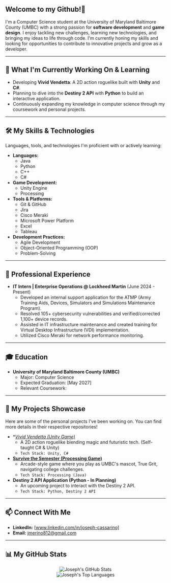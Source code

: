 ## Welcome to my Github!👋
I'm a Computer Science student at the University of Maryland Baltimore County (UMBC) with a strong passion for **software development** and **game design**. I enjoy tackling new challenges, learning new technologies, and bringing my ideas to life through code. I'm currently honing my skills and looking for opportunities to contribute to innovative projects and grow as a developer.

---

## 🚀 What I'm Currently Working On & Learning

* Developing **Vivid Vendetta**: A 2D action roguelike built with **Unity** and **C#**.
* Planning to dive into the **Destiny 2 API** with **Python** to build an interactive application.
* Continuously expanding my knowledge in computer science through my coursework and personal projects.

---

## 🛠️ My Skills & Technologies

Languages, tools, and technologies I'm proficient with or actively learning:

* **Languages:**
    * Java
    * Python
    * C++
    * C#
* **Game Development:**
    * Unity Engine
    * Processing
* **Tools & Platforms:**
    * Git & GitHub
    * Jira
    * Cisco Meraki
    * Microsoft Power Platform
    * Excel
    * Tableau
* **Development Practices:**
    * Agile Development
    * Object-Oriented Programming (OOP)
    * Problem-Solving

---

## 💼 Professional Experience

* **IT Intern | Enterprise Operations @ Lockheed Martin** (June 2024 - Present)
    * Developed an internal support application for the ATMP (Army Training Aids, Devices, Simulators and Simulations Maintenance Program).
    * Resolved 105+ cybersecurity vulnerabilities and verified/corrected 1,100+ device records.
    * Assisted in IT infrastructure maintenance and created training for Virtual Desktop Infrastructure (VDI) implementation.
    * Utilized Cisco Meraki for network performance monitoring.

---

## 🎓 Education

* **University of Maryland Baltimore County (UMBC)**
    * Major: Computer Science
    * Expected Graduation: [May 2027]
    * Relevant Coursework: 

---

## 🌟 My Projects Showcase

Here are some of the personal projects I've been working on. You can find more details in their respective repositories!

* **[Vivid Vendetta (Unity Game)](https://github.com/JCassarino/Vivid-Vendetta)*
    * A 2D action roguelike blending magic and futuristic tech. (Self-taught C# & Unity)
    * `Tech Stack: Unity, C#`
* **[Survive the Semester (Processing Game)](https://github.com/JCassarino/Survive-The-Semester)**
    * Arcade-style game where you play as UMBC's mascot, True Grit, navigating college challenges.
    * `Tech Stack: Processing (Java)`
* **Destiny 2 API Application (Python - In Planning)**
    * An upcoming project to interact with the Destiny 2 API.
    * `Tech Stack: Python, Destiny 2 API`

---

## 📫 Connect With Me

* **LinkedIn:** [www.linkedin.com/in/joseph-cassarino]
* **Email:** jmerino812@gmail.com

---

## 📊 My GitHub Stats

<p align="center">
  <img src="https://github-readme-stats.vercel.app/api?username=JCassarino&show_icons=true&theme=radical&count_private=true" alt="Joseph's GitHub Stats" />
  <br/>
  <img src="https://github-readme-stats.vercel.app/api/top-langs/?username=JCassarino&layout=compact&theme=radical&langs_count=8" alt="Joseph's Top Languages" />
  </p>

<!-- <p align="center">
  <img src="https://ghchart.rshah.org/YOUR_USERNAME" alt="Joseph's Contribution Graph" />
</p> -->
